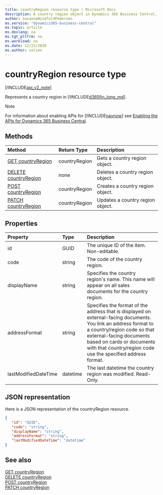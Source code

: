 ```yaml
---
title: countryRegion resource type | Microsoft Docs
description: A country region object in Dynamics 365 Business Central.
author: SusanneWindfeldPedersen
ms.service: "dynamics365-business-central"
ms.topic: article
ms.devlang: na
ms.tgt_pltfrm: na
ms.workload: na
ms.date: 12/22/2020
ms.author: solsen
---
```


# countryRegion resource type

[!INCLUDE[api_v2_note](../../includes/api_v2_note.md)]

Represents a country region in [!INCLUDE[d365fin_long_md](../../includes/d365fin_long_md.md)].

> [!NOTE]  
> For information about enabling APIs for [!INCLUDE[navnow](../../includes/navnow_md.md)] see [Enabling the APIs for Dynamics 365 Business Central](../enabling-apis-for-dynamics-nav.md).

## Methods
| Method | Return Type|Description |
|:--------------------|:-----------|:-------------------------|
|[GET countryRegion](../api/dynamics_countryRegion_Get.md)|countryRegion|Gets a country region object.|
|[DELETE countryRegion](../api/dynamics_countryRegion_Delete.md)|none|Deletes a country region object.|
|[POST countryRegion](../api/dynamics_countryRegion_Create.md)|countryRegion|Creates a country region object.|
|[PATCH countryRegion](../api/dynamics_countryRegion_Update.md)|countryRegion|Updates a country region object.|






## Properties

| Property           | Type   |Description     |
|:-------------------|:-------|:---------------|
|id|GUID|The unique ID of the item. Non-editable.|
|code|string|The code of the country region.|
|displayName|string|Specifies the country region's name. This name will appear on all sales documents for the country region.|
|addressFormat|string|Specifies the format of the address that is displayed on external-facing documents. You link an address format to a country/region code so that external-facing documents based on cards or documents with that country/region code use the specified address format.|
|lastModifiedDateTime|datetime|The last datetime the country region was modified. Read-Only.|


## JSON representation

Here is a JSON representation of the countryRegion resource.


```json
{
   "id": "GUID",
   "code": "string",
   "displayName": "string",
   "addressFormat": "string",
   "lastModifiedDateTime": "datetime"
}
```
## See also

[GET countryRegion](../api/dynamics_countryRegion_Get.md)   
[DELETE countryRegion](../api/dynamics_countryRegion_Delete.md)   
[POST countryRegion](../api/dynamics_countryRegion_Create.md)   
[PATCH countryRegion](../api/dynamics_countryRegion_Update.md)   

